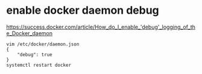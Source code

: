 # enable docker daemon debug
https://success.docker.com/article/How_do_I_enable_'debug'_logging_of_the_Docker_daemon  
```
vim /etc/docker/daemon.json
{
    "debug": true
}
systemctl restart docker
```

